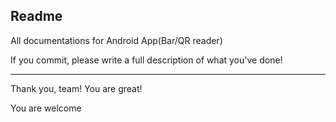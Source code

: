 Readme
----------------
All documentations for Android App(Bar/QR reader)

If you commit, please write a full description of what you've done!

----------------
Thank you, team!
You are great!

You are welcome